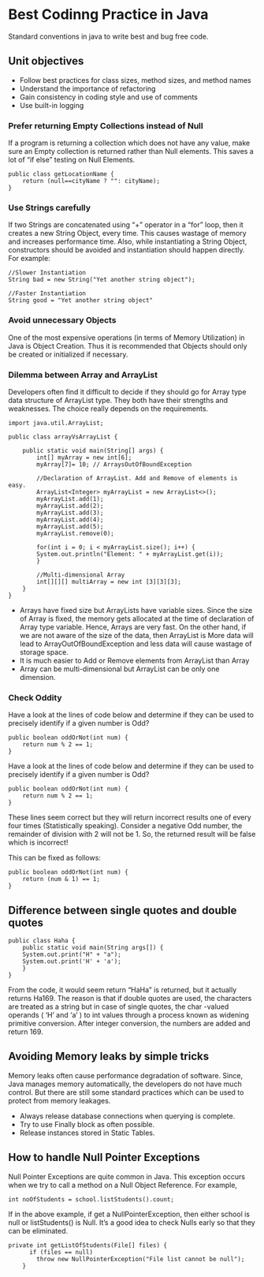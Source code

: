 # Best Codinng Practice in Java

Standard conventions in java to write best and bug free code.

## Unit objectives

* Follow best practices for class sizes, method sizes, and method names
* Understand the importance of refactoring
* Gain consistency in coding style and use of comments
* Use built-in logging

### Prefer returning Empty Collections instead of Null

If a program is returning a collection which does not have any value, make sure an Empty collection is returned rather than Null elements. This saves a lot of “if else” testing on Null Elements.

```
public class getLocationName {
	return (null==cityName ? "": cityName);
}
```

### Use Strings carefully

If two Strings are concatenated using “+” operator in a “for” loop, then it creates a new String Object, every time. This causes wastage of memory and increases performance time. Also, while instantiating a String Object, constructors should be avoided and instantiation should happen directly. For example:

```
//Slower Instantiation
String bad = new String("Yet another string object");

//Faster Instantiation
String good = "Yet another string object"
```

### Avoid unnecessary Objects

One of the most expensive operations (in terms of Memory Utilization) in Java is Object Creation. Thus it is recommended that Objects should only be created or initialized if necessary.

### Dilemma between Array and ArrayList

Developers often find it difficult to decide if they should go for Array type data structure of ArrayList type. They both have their strengths and weaknesses. The choice really depends on the requirements.

```
import java.util.ArrayList;

public class arrayVsArrayList {

	public static void main(String[] args) {
		int[] myArray = new int[6];
		myArray[7]= 10; // ArraysOutOfBoundException

		//Declaration of ArrayList. Add and Remove of elements is easy.
		ArrayList<Integer> myArrayList = new ArrayList<>();
		myArrayList.add(1);
		myArrayList.add(2);
		myArrayList.add(3);
		myArrayList.add(4);
		myArrayList.add(5);
		myArrayList.remove(0);

		for(int i = 0; i < myArrayList.size(); i++) {
		System.out.println("Element: " + myArrayList.get(i));
		}

		//Multi-dimensional Array
		int[][][] multiArray = new int [3][3][3];
	}
}
```

* Arrays have fixed size but ArrayLists have variable sizes. Since the size of Array is fixed, the     memory gets allocated at the time of declaration of Array type variable. Hence, Arrays are very fast. On the other hand, if we are not aware of the size of the data, then ArrayList is More data will lead to ArrayOutOfBoundException and less data will cause wastage of storage space.
* It is much easier to Add or Remove elements from ArrayList than Array
* Array can be multi-dimensional but ArrayList can be only one dimension.

### Check Oddity

Have a look at the lines of code below and determine if they can be used to precisely identify if a given number is Odd?

```
public boolean oddOrNot(int num) {
	return num % 2 == 1;
}
```

Have a look at the lines of code below and determine if they can be used to precisely identify if a given number is Odd?

```
public boolean oddOrNot(int num) {
	return num % 2 == 1;
}
```
These lines seem correct but they will return incorrect results one of every four times (Statistically speaking). Consider a negative Odd number, the remainder of division with 2 will not be 1. So, the returned result will be false which is incorrect!

This can be fixed as follows:
```
public boolean oddOrNot(int num) {
	return (num & 1) == 1;
}
```

## Difference between single quotes and double quotes

```
public class Haha {
	public static void main(String args[]) {
	System.out.print("H" + "a");
	System.out.print('H' + 'a');
	}
}
```

From the code, it would seem return “HaHa” is returned, but it actually returns Ha169. The reason is that if double quotes are used, the characters are treated as a string but in case of single quotes, the char -valued operands ( ‘H’ and ‘a’ ) to int values through a process known as widening primitive conversion. After integer conversion, the numbers are added and return 169.

## Avoiding Memory leaks by simple tricks

Memory leaks often cause performance degradation of software. Since, Java manages memory automatically, the developers do not have much control. But there are still some standard practices which can be used to protect from memory leakages.

* Always release database connections when querying is complete.
* Try to use Finally block as often possible.
* Release instances stored in Static Tables.

## How to handle Null Pointer Exceptions

Null Pointer Exceptions are quite common in Java. This exception occurs when we try to call a method on a Null Object Reference. For example,

```
int noOfStudents = school.listStudents().count;
```

If in the above example, if get a NullPointerException, then either school is null or listStudents() is Null. It’s a good idea to check Nulls early so that they can be eliminated.

```
private int getListOfStudents(File[] files) {
	  if (files == null)
	    throw new NullPointerException("File list cannot be null");
	}
```
